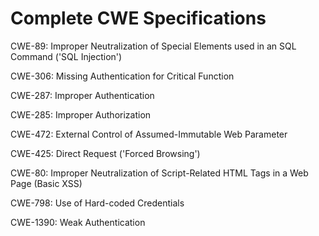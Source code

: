 

# Complete CWE Specifications

CWE-89: Improper Neutralization of Special Elements used in an SQL Command ('SQL Injection')

CWE-306: Missing Authentication for Critical Function

CWE-287: Improper Authentication

CWE-285: Improper Authorization

CWE-472: External Control of Assumed-Immutable Web Parameter

CWE-425: Direct Request ('Forced Browsing')

CWE-80: Improper Neutralization of Script-Related HTML Tags in a Web Page (Basic XSS)

CWE-798: Use of Hard-coded Credentials

CWE-1390: Weak Authentication